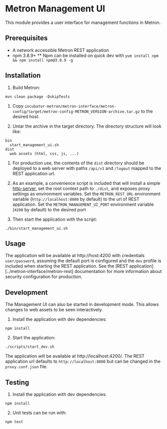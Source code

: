 # Metron Management UI

This module provides a user interface for management functions in Metron.

## Prerequisites

* A network accessible Metron REST application
* npm 3.8.9+
** Npm can be installed on quick dev with `yum install npm && npm install npm@3.8.9 -g`

## Installation
1. Build Metron:
  ```
  mvn clean package -DskipTests
  ```
  
1. Copy `incubator-metron/metron-interface/metron-config/target/metron-config-METRON_VERSION-archive.tar.gz` to the desired host.

1. Untar the archive in the target directory.  The directory structure will look like:
  ```
  bin
    start_management_ui.sh
  dist
    web assets (html, css, js, ...)
  ```

1. For production use, the contents of the `dist` directory should be deployed to a web server with paths `/api/v1` and `/logout` mapped to the REST application url.  

1. As an example, a convenience script is included that will install a simple [http-server](https://github.com/indexzero/http-server), set the root context path to `./dist`, and exposes proxy settings as environment variables.  Set the `METRON_REST_URL` environment variable (`http://localhost:8080` by default) to the url of REST application.  Set the `METRON_MANAGEMENT_UI_PORT` environment variable (`4200` by default) to the desired port

1. Then start the application with the script:
  ```
  ./bin/start_management_ui.sh
  ```

## Usage

The application will be available at http://host:4200 with credentials `user/password`, assuming the default port is configured and the `dev` profile is included when starting the REST application.  See the [REST application][../metron-interface/metron-rest] documentation for more information about security configuration for production.

## Development

The Management UI can also be started in development mode.  This allows changes to web assets to be seen interactively.

1. Install the application with dev dependencies:
  ```
  npm install
  ```
  
2. Start the application:
  ```
  ./scripts/start_dev.sh
  ```

The application will be available at http://localhost:4200/.  The REST application url defaults to `http://localhost:8080` but can be changed in the `proxy.conf.json` file.

## Testing

1. Install the application with dev dependencies:
  ```
  npm install
  ```

2. Unit tests can be run with:
  ```
  npm test
  ```
  
